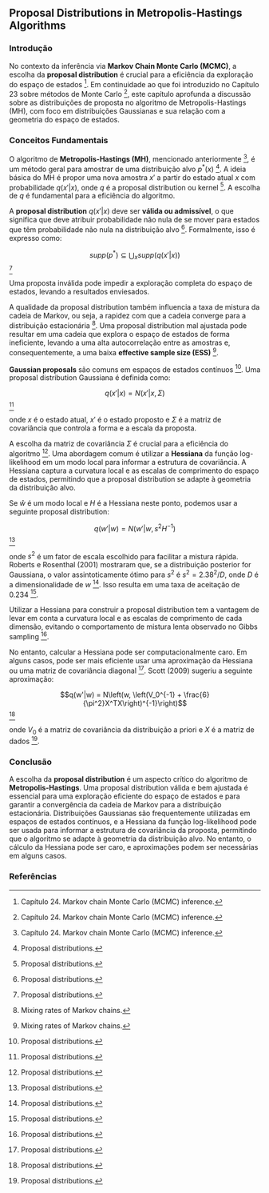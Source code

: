 ## Proposal Distributions in Metropolis-Hastings Algorithms

### Introdução
No contexto da inferência via **Markov Chain Monte Carlo (MCMC)**, a escolha da **proposal distribution** é crucial para a eficiência da exploração do espaço de estados [^24]. Em continuidade ao que foi introduzido no Capítulo 23 sobre métodos de Monte Carlo [^24], este capítulo aprofunda a discussão sobre as distribuições de proposta no algoritmo de Metropolis-Hastings (MH), com foco em distribuições Gaussianas e sua relação com a geometria do espaço de estados.

### Conceitos Fundamentais
O algoritmo de **Metropolis-Hastings (MH)**, mencionado anteriormente [^24], é um método geral para amostrar de uma distribuição alvo $p^*(x)$ [^24.3]. A ideia básica do MH é propor uma nova amostra $x'$ a partir do estado atual $x$ com probabilidade $q(x'|x)$, onde $q$ é a proposal distribution ou kernel [^24.3]. A escolha de $q$ é fundamental para a eficiência do algoritmo.

A **proposal distribution** $q(x'|x)$ deve ser **válida ou admissível**, o que significa que deve atribuir probabilidade não nula de se mover para estados que têm probabilidade não nula na distribuição alvo [^24.3]. Formalmente, isso é expresso como:

$$supp(p^*) \subseteq \bigcup_{x} supp(q(x'|x))$$ [^24.3]

Uma proposta inválida pode impedir a exploração completa do espaço de estados, levando a resultados enviesados.

A qualidade da proposal distribution também influencia a taxa de mistura da cadeia de Markov, ou seja, a rapidez com que a cadeia converge para a distribuição estacionária [^24.4]. Uma proposal distribution mal ajustada pode resultar em uma cadeia que explora o espaço de estados de forma ineficiente, levando a uma alta autocorrelação entre as amostras e, consequentemente, a uma baixa **effective sample size (ESS)** [^24.4].

**Gaussian proposals** são comuns em espaços de estados contínuos [^24.3]. Uma proposal distribution Gaussiana é definida como:

$$q(x'|x) = N(x'|x, \Sigma)$$ [^24.3]

onde $x$ é o estado atual, $x'$ é o estado proposto e $\Sigma$ é a matriz de covariância que controla a forma e a escala da proposta.

A escolha da matriz de covariância $\Sigma$ é crucial para a eficiência do algoritmo [^24.3]. Uma abordagem comum é utilizar a **Hessiana** da função log-likelihood em um modo local para informar a estrutura de covariância. A Hessiana captura a curvatura local e as escalas de comprimento do espaço de estados, permitindo que a proposal distribution se adapte à geometria da distribuição alvo.

Se $\hat{w}$ é um modo local e $H$ é a Hessiana neste ponto, podemos usar a seguinte proposal distribution:

$$q(w'|w) = N(w'|w, s^2H^{-1})$$ [^24.3]

onde $s^2$ é um fator de escala escolhido para facilitar a mistura rápida. Roberts e Rosenthal (2001) mostraram que, se a distribuição posterior for Gaussiana, o valor assintoticamente ótimo para $s^2$ é $s^2 = 2.38^2/D$, onde $D$ é a dimensionalidade de $w$ [^24.3]. Isso resulta em uma taxa de aceitação de 0.234 [^24.3].

Utilizar a Hessiana para construir a proposal distribution tem a vantagem de levar em conta a curvatura local e as escalas de comprimento de cada dimensão, evitando o comportamento de mistura lenta observado no Gibbs sampling [^24.3].

No entanto, calcular a Hessiana pode ser computacionalmente caro. Em alguns casos, pode ser mais eficiente usar uma aproximação da Hessiana ou uma matriz de covariância diagonal [^24.3]. Scott (2009) sugeriu a seguinte aproximação:

$$q(w'|w) = N\left(w, \left(V_0^{-1} + \frac{6}{\pi^2}X^TX\right)^{-1}\right)$$ [^24.3]

onde $V_0$ é a matriz de covariância da distribuição a priori e $X$ é a matriz de dados [^24.3].

### Conclusão
A escolha da **proposal distribution** é um aspecto crítico do algoritmo de **Metropolis-Hastings**. Uma proposal distribution válida e bem ajustada é essencial para uma exploração eficiente do espaço de estados e para garantir a convergência da cadeia de Markov para a distribuição estacionária. Distribuições Gaussianas são frequentemente utilizadas em espaços de estados contínuos, e a Hessiana da função log-likelihood pode ser usada para informar a estrutura de covariância da proposta, permitindo que o algoritmo se adapte à geometria da distribuição alvo. No entanto, o cálculo da Hessiana pode ser caro, e aproximações podem ser necessárias em alguns casos.

### Referências
[^24]: Capítulo 24. Markov chain Monte Carlo (MCMC) inference.
[^24.3]: Proposal distributions.
[^24.4]: Mixing rates of Markov chains.

<!-- END -->
